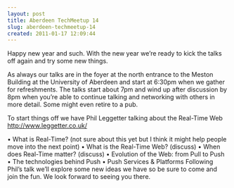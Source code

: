 ```yaml
---
layout: post
title: Aberdeen TechMeetup 14
slug: aberdeen-techmeetup-14
created: 2011-01-17 12:09:44
---
```


Happy new year and such. With the new year we’re ready to kick the talks off again and try some new things.

As always our talks are in the foyer at the north entrance to the Meston Building at the University of Aberdeen and start at 6:30pm when we gather for refreshments. The talks start about 7pm and wind up after discussion by 8pm when you’re able to continue talking and networking with others in more detail. Some might even retire to a pub.

To start things off we have Phil Leggetter talking about the Real-Time Web
http://www.leggetter.co.uk/

•	What is Real-Time? (not sure about this yet but I think it might help people move into the next point)
•	What is the Real-Time Web? (discuss)
•	When does Real-Time matter? (discuss)
•	Evolution of the Web: from Pull to Push
•	The technologies behind Push
•	Push Services &amp; Platforms
Following Phil’s talk we’ll explore some new ideas we have so be sure to come and join the fun. We look forward to seeing you there.

